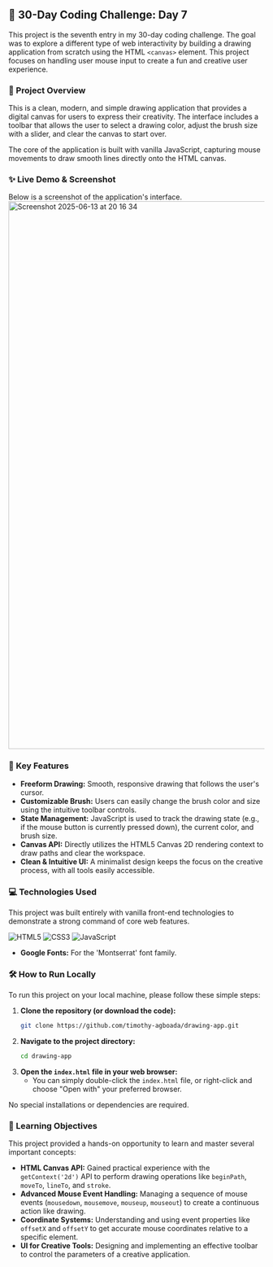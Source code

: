 ## 🚀 30-Day Coding Challenge: Day 7

This project is the seventh entry in my 30-day coding challenge. The goal was to explore a different type of web interactivity by building a drawing application from scratch using the HTML `<canvas>` element. This project focuses on handling user mouse input to create a fun and creative user experience.

### 📖 Project Overview

This is a clean, modern, and simple drawing application that provides a digital canvas for users to express their creativity. The interface includes a toolbar that allows the user to select a drawing color, adjust the brush size with a slider, and clear the canvas to start over.

The core of the application is built with vanilla JavaScript, capturing mouse movements to draw smooth lines directly onto the HTML canvas.

### ✨ Live Demo & Screenshot

Below is a screenshot of the application's interface.
<img width="1077" alt="Screenshot 2025-06-13 at 20 16 34" src="https://github.com/user-attachments/assets/5c0d9800-9464-4690-bd41-e31d63053246" />


### 🌟 Key Features

* **Freeform Drawing:** Smooth, responsive drawing that follows the user's cursor.
* **Customizable Brush:** Users can easily change the brush color and size using the intuitive toolbar controls.
* **State Management:** JavaScript is used to track the drawing state (e.g., if the mouse button is currently pressed down), the current color, and brush size.
* **Canvas API:** Directly utilizes the HTML5 Canvas 2D rendering context to draw paths and clear the workspace.
* **Clean & Intuitive UI:** A minimalist design keeps the focus on the creative process, with all tools easily accessible.

### 💻 Technologies Used

This project was built entirely with vanilla front-end technologies to demonstrate a strong command of core web features.

![HTML5](https://img.shields.io/badge/html5-%23E34F26.svg?style=for-the-badge&logo=html5&logoColor=white)
![CSS3](https://img.shields.io/badge/css3-%231572B6.svg?style=for-the-badge&logo=css3&logoColor=white)
![JavaScript](https://img.shields.io/badge/javascript-%23323330.svg?style=for-the-badge&logo=javascript&logoColor=%23F7DF1E)

* **Google Fonts:** For the 'Montserrat' font family.

### 🛠️ How to Run Locally

To run this project on your local machine, please follow these simple steps:

1.  **Clone the repository (or download the code):**
    ```bash
    git clone https://github.com/timothy-agboada/drawing-app.git
    ```
2.  **Navigate to the project directory:**
    ```bash
    cd drawing-app
    ```
3.  **Open the `index.html` file in your web browser:**
    * You can simply double-click the `index.html` file, or right-click and choose "Open with" your preferred browser.

No special installations or dependencies are required.

### 🎯 Learning Objectives

This project provided a hands-on opportunity to learn and master several important concepts:

* **HTML Canvas API:** Gained practical experience with the `getContext('2d')` API to perform drawing operations like `beginPath`, `moveTo`, `lineTo`, and `stroke`.
* **Advanced Mouse Event Handling:** Managing a sequence of mouse events (`mousedown`, `mousemove`, `mouseup`, `mouseout`) to create a continuous action like drawing.
* **Coordinate Systems:** Understanding and using event properties like `offsetX` and `offsetY` to get accurate mouse coordinates relative to a specific element.
* **UI for Creative Tools:** Designing and implementing an effective toolbar to control the parameters of a creative application.
